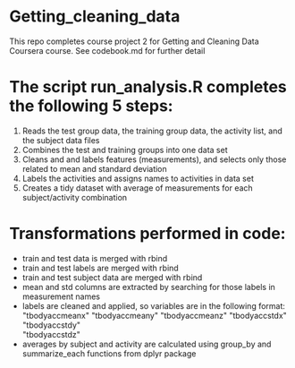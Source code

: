 # Getting_cleaning_data

This repo completes course project 2 for Getting and Cleaning Data Coursera course. See codebook.md for further detail

#  The script run_analysis.R completes the following 5 steps:

1. Reads the test group data, the training group data, the activity list, and the subject data files
2. Combines the test and training groups into one data set
3. Cleans and and labels features (measurements), and selects only those related to mean and standard deviation
4. Labels the activities and assigns names to activities in data set
5. Creates a tidy dataset with average of measurements for each subject/activity combination

#  Transformations performed in code:

- train and test data is merged with rbind
- train and test labels are merged with rbind
- train and test subject data are merged with rbind
- mean and std columns are extracted by searching for those labels in measurement names
- labels are cleaned and applied, so variables are in the following format:
      "tbodyaccmeanx" 
      "tbodyaccmeany" 
      "tbodyaccmeanz" 
      "tbodyaccstdx"  
      "tbodyaccstdy"  
      "tbodyaccstdz" 
- averages by subject and activity are calculated using group_by and summarize_each functions from dplyr package
